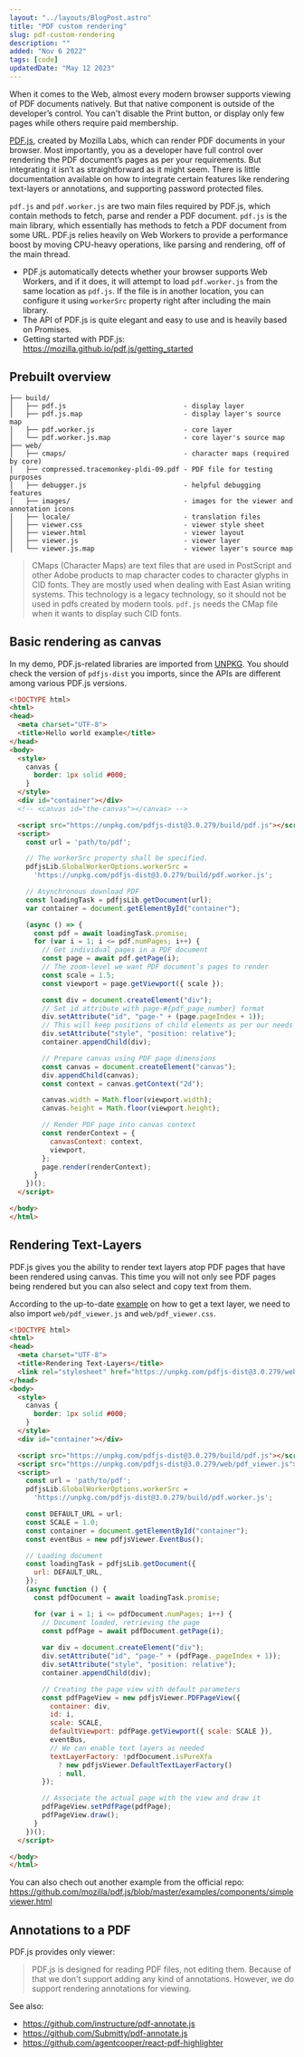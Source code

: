 ```yaml
---
layout: "../layouts/BlogPost.astro"
title: "PDF custom rendering"
slug: pdf-custom-rendering
description: ""
added: "Nov 6 2022"
tags: [code]
updatedDate: "May 12 2023"
---
```


When it comes to the Web, almost every modern browser supports viewing of PDF documents natively. But that native component is outside of the developer’s control. You can't disable the Print button, or display only few pages while others require paid membership. 

[PDF.js](https://github.com/mozilla/pdf.js), created by Mozilla Labs, which can render PDF documents in your browser. Most importantly, you as a developer have full control over rendering the PDF document’s pages as per your requirements. But integrating it isn’t as straightforward as it might seem. There is little documentation available on how to integrate certain features like rendering text-layers or annotations, and supporting password protected files.

`pdf.js` and `pdf.worker.js` are two main files required by PDF.js, which contain methods to fetch, parse and render a PDF document. `pdf.js` is the main library, which essentially has methods to fetch a PDF document from some URL. PDF.js relies heavily on Web Workers to provide a performance boost by moving CPU-heavy operations, like parsing and rendering, off of the main thread.

- PDF.js automatically detects whether your browser supports Web Workers, and if it does, it will attempt to load `pdf.worker.js` from the same location as `pdf.js`. If the file is in another location, you can configure it using `workerSrc` property right after including the main library.
- The API of PDF.js is quite elegant and easy to use and is heavily based on Promises.
- Getting started with PDF.js: https://mozilla.github.io/pdf.js/getting_started

## Prebuilt overview

```
├── build/
│   ├── pdf.js                             - display layer
│   ├── pdf.js.map                         - display layer's source map
│   ├── pdf.worker.js                      - core layer
│   └── pdf.worker.js.map                  - core layer's source map
├── web/
│   ├── cmaps/                             - character maps (required by core)
│   ├── compressed.tracemonkey-pldi-09.pdf - PDF file for testing purposes
│   ├── debugger.js                        - helpful debugging features
│   ├── images/                            - images for the viewer and annotation icons
│   ├── locale/                            - translation files
│   ├── viewer.css                         - viewer style sheet
│   ├── viewer.html                        - viewer layout
│   ├── viewer.js                          - viewer layer
│   └── viewer.js.map                      - viewer layer's source map
```

> CMaps (Character Maps) are text files that are used in PostScript and other Adobe products to map character codes to character glyphs in CID fonts. They are mostly used when dealing with East Asian writing systems. This technology is a legacy technology, so it should not be used in pdfs created by modern tools. `pdf.js` needs the CMap file when it wants to display such CID fonts.

## Basic rendering as canvas
In my demo, PDF.js-related libraries are imported from [UNPKG](https://unpkg.com/browse/pdfjs-dist@3.0.279/). You should check the version of `pdfjs-dist` you imports, since the APIs are different among various PDF.js versions.

```html
<!DOCTYPE html>
<html>
<head>
  <meta charset="UTF-8">
  <title>Hello world example</title>
</head>
<body>
  <style>
    canvas {
      border: 1px solid #000;
    }
  </style>
  <div id="container"></div>
  <!-- <canvas id="the-canvas"></canvas> -->

  <script src="https://unpkg.com/pdfjs-dist@3.0.279/build/pdf.js"></script>
  <script>
    const url = 'path/to/pdf';

    // The workerSrc property shall be specified.
    pdfjsLib.GlobalWorkerOptions.workerSrc =
      'https://unpkg.com/pdfjs-dist@3.0.279/build/pdf.worker.js';

    // Asynchronous download PDF
    const loadingTask = pdfjsLib.getDocument(url);
    var container = document.getElementById("container");

    (async () => {
      const pdf = await loadingTask.promise;
      for (var i = 1; i <= pdf.numPages; i++) {
        // Get individual pages in a PDF document
        const page = await pdf.getPage(i);
        // The zoom-level we want PDF document’s pages to render
        const scale = 1.5;
        const viewport = page.getViewport({ scale });

        const div = document.createElement("div");
        // Set id attribute with page-#{pdf_page_number} format
        div.setAttribute("id", "page-" + (page.pageIndex + 1));
        // This will keep positions of child elements as per our needs
        div.setAttribute("style", "position: relative");
        container.appendChild(div);

        // Prepare canvas using PDF page dimensions
        const canvas = document.createElement("canvas");
        div.appendChild(canvas);
        const context = canvas.getContext("2d");

        canvas.width = Math.floor(viewport.width);
        canvas.height = Math.floor(viewport.height);

        // Render PDF page into canvas context
        const renderContext = {
          canvasContext: context,
          viewport,
        };
        page.render(renderContext);
      }
    })();
  </script>

</body>
</html>
```

## Rendering Text-Layers
PDF.js gives you the ability to render text layers atop PDF pages that have been rendered using canvas. This time you will not only see PDF pages being rendered but you can also select and copy text from them.

According to the up-to-date [example](https://github.com/mozilla/pdf.js/blob/master/examples/components/pageviewer.html) on how to get a text layer, we need to also import `web/pdf_viewer.js` and `web/pdf_viewer.css`.

```html
<!DOCTYPE html>
<html>
<head>
  <meta charset="UTF-8">
  <title>Rendering Text-Layers</title>
  <link rel="stylesheet" href="https://unpkg.com/pdfjs-dist@3.0.279/web/pdf_viewer.css">
</head>
<body>
  <style>
    canvas {
      border: 1px solid #000;
    }
  </style>
  <div id="container"></div>

  <script src="https://unpkg.com/pdfjs-dist@3.0.279/build/pdf.js"></script>
  <script src="https://unpkg.com/pdfjs-dist@3.0.279/web/pdf_viewer.js"></script>
  <script>
    const url = 'path/to/pdf';
    pdfjsLib.GlobalWorkerOptions.workerSrc =
      'https://unpkg.com/pdfjs-dist@3.0.279/build/pdf.worker.js';

    const DEFAULT_URL = url;
    const SCALE = 1.0;
    const container = document.getElementById("container");
    const eventBus = new pdfjsViewer.EventBus();

    // Loading document
    const loadingTask = pdfjsLib.getDocument({
      url: DEFAULT_URL,
    });
    (async function () {
      const pdfDocument = await loadingTask.promise;

      for (var i = 1; i <= pdfDocument.numPages; i++) {
        // Document loaded, retrieving the page
        const pdfPage = await pdfDocument.getPage(i);
        
        var div = document.createElement("div");
        div.setAttribute("id", "page-" + (pdfPage._pageIndex + 1));
        div.setAttribute("style", "position: relative");
        container.appendChild(div);

        // Creating the page view with default parameters
        const pdfPageView = new pdfjsViewer.PDFPageView({
          container: div,
          id: i,
          scale: SCALE,
          defaultViewport: pdfPage.getViewport({ scale: SCALE }),
          eventBus,
          // We can enable text layers as needed
          textLayerFactory: !pdfDocument.isPureXfa
            ? new pdfjsViewer.DefaultTextLayerFactory()
            : null,
        });

        // Associate the actual page with the view and draw it
        pdfPageView.setPdfPage(pdfPage);
        pdfPageView.draw();
      }
    })();
  </script>

</body>
</html>
```

You can also chech out another example from the official repo: https://github.com/mozilla/pdf.js/blob/master/examples/components/simpleviewer.html 

## Annotations to a PDF
PDF.js provides only viewer:  
> PDF.js is designed for reading PDF files, not editing them. Because of that we don't support adding any kind of annotations. However, we do support rendering annotations for viewing.

See also:
- https://github.com/instructure/pdf-annotate.js
- https://github.com/Submitty/pdf-annotate.js
- https://github.com/agentcooper/react-pdf-highlighter
